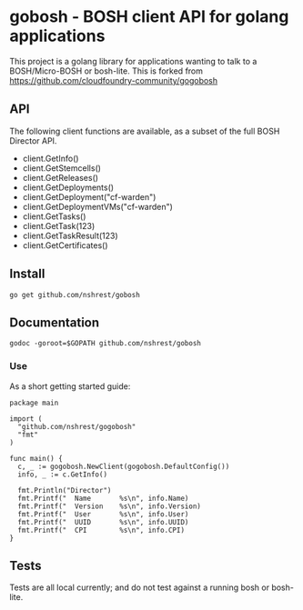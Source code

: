 # gobosh - BOSH client API for golang applications

This project is a golang library for applications wanting to talk to a BOSH/Micro-BOSH or bosh-lite. This is forked from https://github.com/cloudfoundry-community/gogobosh

## API

The following client functions are available, as a subset of the full BOSH Director API.

- client.GetInfo()
- client.GetStemcells()
- client.GetReleases()
- client.GetDeployments()
- client.GetDeployment("cf-warden")
- client.GetDeploymentVMs("cf-warden")
- client.GetTasks()
- client.GetTask(123)
- client.GetTaskResult(123)
- client.GetCertificates()

## Install

```
go get github.com/nshrest/gobosh
```

## Documentation

```
godoc -goroot=$GOPATH github.com/nshrest/gobosh
```

### Use

As a short getting started guide:

```
package main

import (
  "github.com/nshrest/gogobosh"
  "fmt"
)

func main() {
  c, _ := gogobosh.NewClient(gogobosh.DefaultConfig())
  info, _ := c.GetInfo()

  fmt.Println("Director")
  fmt.Printf("  Name       %s\n", info.Name)
  fmt.Printf("  Version    %s\n", info.Version)
  fmt.Printf("  User       %s\n", info.User)
  fmt.Printf("  UUID       %s\n", info.UUID)
  fmt.Printf("  CPI        %s\n", info.CPI)
}
```

## Tests

Tests  are all local currently; and do not test against a running bosh or bosh-lite.